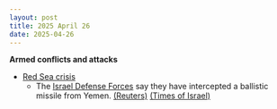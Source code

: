 ```yaml
---
layout: post
title: 2025 April 26
date: 2025-04-26
---
```



**Armed conflicts and attacks**

* [Red Sea crisis](https://en.wikipedia.org/wiki/Red_Sea_crisis "Red Sea crisis")
  + The [Israel Defense Forces](https://en.wikipedia.org/wiki/Israel_Defense_Forces "Israel Defense Forces") say they have intercepted a ballistic missile from Yemen. [(Reuters)](https://www.reuters.com/world/middle-east/missile-launched-yemen-into-israel-israeli-army-says-2025-04-25/) [(Times of Israel)](https://www.timesofisrael.com/liveblog_entry/idf-says-air-defenses-downed-houthi-missile-launched-from-yemen/)
